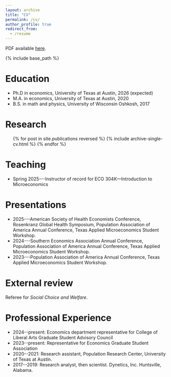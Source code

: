 ```yaml
---
layout: archive
title: "CV"
permalink: /cv/
author_profile: true
redirect_from:
  - /resume
---
```


PDF available [here](https://nathan-franz.github.io/files/franz_cv_202507.pdf).

{% include base_path %}

Education
======
* Ph.D in economics, University of Texas at Austin, 2026 (expected)
* M.A. in economics, University of Texas at Austin, 2020
* B.S. in math and physics, University of Wisconsin Oshkosh, 2017

Research
======
  <ul>{% for post in site.publications reversed %}
    {% include archive-single-cv.html %}
  {% endfor %}</ul>

Teaching
======
* Spring 2025---Instructor of record for ECO 304K—Introduction to Microeconomics
  
  
Presentations
======
* 2025---American Society of Health Economists Conference, Rosenkranz Global Health Symposium, Population Association of America Annual Conference, Texas Applied Microeconomics Student Workshop.
* 2024---Southern Economics Association Annual Conference, Population Association of America Annual Conference, Texas Applied Microeconomics Student Workshop.
* 2023---Population Association of America Annual Conference, Texas Applied Microeconomics Student Workshop.


External review
======
Referee for *Social Choice and Welfare*.


Professional Experience
======
* 2024--present: Economics department representative for College of Liberal Arts Graduate Student Advisory Council
* 2023--present: Representative for Economics Graduate Student Association
* 2020--2021: Research assistant, Population Research Center, University of Texas at Austin.
* 2017--2019: Research analyst, then scientist. Dynetics, Inc. Huntsville, Alabama.



  
